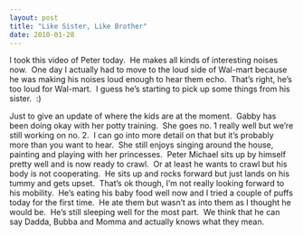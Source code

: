 ```yaml
---
layout: post
title: "Like Sister, Like Brother"
date: 2010-01-28
---
```


<p>I took this video of Peter today.&#160; He makes all kinds of interesting noises now.&#160; One day I actually had to move to the loud side of Wal-mart because he was making his noises loud enough to hear them echo.&#160; That’s right, he’s too loud for Wal-mart.&#160; I guess he’s starting to pick up some things from his sister.&#160; :)</p>  <p>Just to give an update of where the kids are at the moment.&#160; Gabby has been doing okay with her potty training.&#160; She goes no. 1 really well but we’re still working on no. 2.&#160; I can go into more detail on that but it’s probably more than you want to hear.&#160; She still enjoys singing around the house, painting and playing with her princesses.&#160; Peter Michael sits up by himself pretty well and is now ready to crawl.&#160; Or at least he wants to crawl but his body is not cooperating.&#160; He sits up and rocks forward but just lands on his tummy and gets upset.&#160; That’s ok though, I’m not really looking forward to his mobility.&#160; He’s eating his baby food well now and I tried a couple of puffs today for the first time.&#160; He ate them but wasn’t as into them as I thought he would be.&#160; He’s still sleeping well for the most part.&#160; We think that he can say Dadda, Bubba and Momma and actually knows what they mean.&#160; </p>  <div style="padding-bottom: 0px; margin: 0px; padding-left: 0px; padding-right: 0px; display: inline; float: none; padding-top: 0px" id="scid:5737277B-5D6D-4f48-ABFC-DD9C333F4C5D:c7fb5520-8eb5-4546-a6b5-49a7ebe26412" class="wlWriterEditableSmartContent"><div><object width="425" height="355"><param name="movie" value="http://www.youtube.com/v/3MsG_1Te40Y&amp;hl=en"></param><embed src="http://www.youtube.com/v/3MsG_1Te40Y&amp;hl=en" type="application/x-shockwave-flash" width="425" height="355"></embed></object></div></div>
